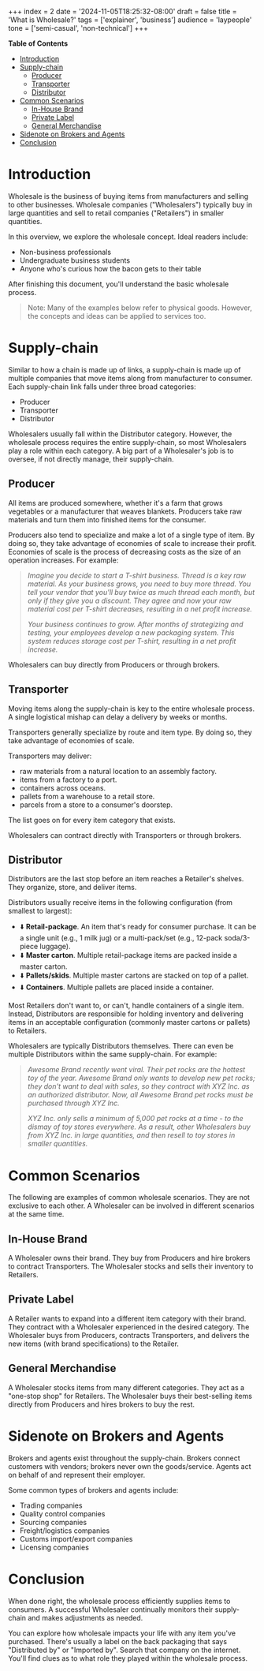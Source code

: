 +++
index = 2
date = '2024-11-05T18:25:32-08:00'
draft = false
title = 'What is Wholesale?'
tags = ['explainer', 'business']
audience = 'laypeople'
tone = ['semi-casual', 'non-technical']
+++

**Table of Contents**

- [Introduction](#introduction)
- [Supply-chain](#supply-chain)
  - [Producer](#producer)
  - [Transporter](#transporter)
  - [Distributor](#distributor)
- [Common Scenarios](#common-scenarios)
  - [In-House Brand](#in-house-brand)
  - [Private Label](#private-label)
  - [General Merchandise](#general-merchandise)
- [Sidenote on Brokers and Agents](#sidenote-on-brokers-and-agents)
- [Conclusion](#conclusion)

# Introduction

Wholesale is the business of buying items from manufacturers and selling to other businesses. Wholesale companies ("Wholesalers") typically buy in large quantities and sell to retail companies ("Retailers") in smaller quantities.

In this overview, we explore the wholesale concept. Ideal readers include:

- Non-business professionals
- Undergraduate business students
- Anyone who's curious how the bacon gets to their table

After finishing this document, you'll understand the basic wholesale process.

> Note: Many of the examples below refer to physical goods. However, the concepts and ideas can be applied to services too.

# Supply-chain

Similar to how a chain is made up of links, a supply-chain is made up of multiple companies that move items along from manufacturer to consumer. Each supply-chain link falls under three broad categories:

- Producer
- Transporter
- Distributor

Wholesalers usually fall within the Distributor category. However, the wholesale process requires the entire supply-chain, so most Wholesalers play a role within each category. A big part of a Wholesaler's job is to oversee, if not directly manage, their supply-chain.

## Producer

All items are produced somewhere, whether it's a farm that grows vegetables or a manufacturer that weaves blankets. Producers take raw materials and turn them into finished items for the consumer.

Producers also tend to specialize and make a lot of a single type of item. By doing so, they take advantage of economies of scale to increase their profit. Economies of scale is the process of decreasing costs as the size of an operation increases. For example:

> *Imagine you decide to start a T-shirt business. Thread is a key raw material. As your business grows, you need to buy more thread. You tell your vendor that you'll buy twice as much thread each month, but only if they give you a discount. They agree and now your raw material cost per T-shirt decreases, resulting in a net profit increase.*
> 
> *Your business continues to grow. After months of strategizing and testing, your employees develop a new packaging system. This system reduces storage cost per T-shirt, resulting in a net profit increase.* 

Wholesalers can buy directly from Producers or through brokers.

## Transporter

Moving items along the supply-chain is key to the entire wholesale process. A single logistical mishap can delay a delivery by weeks or months.

Transporters generally specialize by route and item type. By doing so, they take advantage of economies of scale.

Transporters may deliver:

- raw materials from a natural location to an assembly factory.
- items from a factory to a port.
- containers across oceans.
- pallets from a warehouse to a retail store.
- parcels from a store to a consumer's doorstep.

The list goes on for every item category that exists.

Wholesalers can contract directly with Transporters or through brokers.

## Distributor

Distributors are the last stop before an item reaches a Retailer's shelves. They organize, store, and deliver items. 

Distributors usually receive items in the following configuration (from smallest to largest):

- :arrow_down: **Retail-package**. An item that's ready for consumer purchase. It can be a single unit (e.g., 1 milk jug) or a multi-pack/set (e.g., 12-pack soda/3-piece luggage). 
- :arrow_down: **Master carton**. Multiple retail-package items are packed inside a master carton.
- :arrow_down: **Pallets/skids**. Multiple master cartons are stacked on top of a pallet.
- :arrow_down: **Containers**. Multiple pallets are placed inside a container.

Most Retailers don't want to, or can't, handle containers of a single item. Instead, Distributors are responsible for holding inventory and delivering items in an acceptable configuration (commonly master cartons or pallets) to Retailers.

Wholesalers are typically Distributors themselves. There can even be multiple Distributors within the same supply-chain. For example:

> *Awesome Brand recently went viral. Their pet rocks are the hottest toy of the year. Awesome Brand only wants to develop new pet rocks; they don't want to deal with sales, so they contract with XYZ Inc. as an authorized distributor. Now, all Awesome Brand pet rocks must be purchased through XYZ Inc.*
>
> *XYZ Inc. only sells a minimum of 5,000 pet rocks at a time - to the dismay of toy stores everywhere. As a result, other Wholesalers buy from XYZ Inc. in large quantities, and then resell to toy stores in smaller quantities.*

# Common Scenarios

The following are examples of common wholesale scenarios. They are not exclusive to each other. A Wholesaler can be involved in different scenarios at the same time.

## In-House Brand

A Wholesaler owns their brand. They buy from Producers and hire brokers to contract Transporters. The Wholesaler stocks and sells their inventory to Retailers.

## Private Label

A Retailer wants to expand into a different item category with their brand. They contract with a Wholesaler experienced in the desired category. The Wholesaler buys from Producers, contracts Transporters, and delivers the new items (with brand specifications) to the Retailer.

## General Merchandise

A Wholesaler stocks items from many different categories. They act as a "one-stop shop" for Retailers. The Wholesaler buys their best-selling items directly from Producers and hires brokers to buy the rest.

# Sidenote on Brokers and Agents

Brokers and agents exist throughout the supply-chain. Brokers connect customers with vendors; brokers never own the goods/service. Agents act on behalf of and represent their employer.

Some common types of brokers and agents include:

- Trading companies
- Quality control companies
- Sourcing companies
- Freight/logistics companies
- Customs import/export companies
- Licensing companies

# Conclusion

When done right, the wholesale process efficiently supplies items to consumers. A successful Wholesaler continually monitors their supply-chain and makes adjustments as needed.

You can explore how wholesale impacts your life with any item you've purchased. There's usually a label on the back packaging that says "Distributed by" or "Imported by". Search that company on the internet. You'll find clues as to what role they played within the wholesale process.